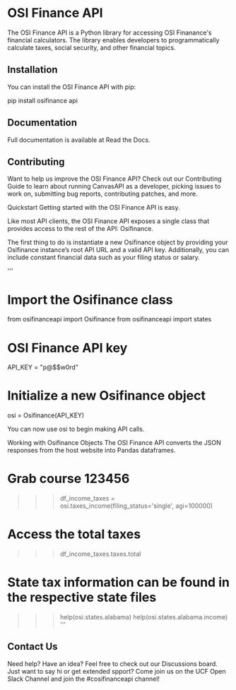 # OSI Finance API

The OSI Finance API is a Python library for accessing OSI Finanance's financial calculators. The library enables developers to programmatically calculate taxes, social security, and other financial topics.

## Installation
You can install the OSI Finance API with pip:

pip install osifinance api

## Documentation
Full documentation is available at Read the Docs.

## Contributing
Want to help us improve the OSI Finance API? Check out our Contributing Guide to learn about running CanvasAPI as a developer, picking issues to work on, submitting bug reports, contributing patches, and more.

Quickstart
Getting started with the OSI Finance API is easy.

Like most API clients, the OSI Finance API exposes a single class that provides access to the rest of the API: Osifinance.

The first thing to do is instantiate a new Osifinance object by providing your Osifinance instance’s root API URL and a valid API key. Additionally, you can include constant financial data such as your filing status or salary.

'''
# Import the Osifinance class
from osifinanceapi import Osifinance
from osifinanceapi import states

# OSI Finance API key
API_KEY = "p@$$w0rd"

# Initialize a new Osifinance object
osi = Osifinance(API_KEY)

You can now use osi to begin making API calls.

Working with Osifinance Objects
The OSI Finance API converts the JSON responses from the host website into Pandas dataframes.

# Grab course 123456
>>> df_income_taxes = osi.taxes_income(filing_status='single', agi=100000)

# Access the total taxes
>>> df_income_taxes.taxes.total

# State tax information can be found in the respective state files
>>> help(osi.states.alabama)
>>> help(osi.states.alabama.income)
'''

## Contact Us
Need help? Have an idea? Feel free to check out our Discussions board. Just want to say hi or get extended spport? Come join us on the UCF Open Slack Channel and join the #cosifinanceapi channel!

